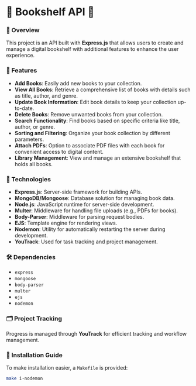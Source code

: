 # 🌈 Bookshelf API 🌈

### 🚀 Overview
This project is an API built with **Express.js** that allows users to create and manage a digital bookshelf with additional features to enhance the user experience.

### 🛒 Features
- **Add Books**: Easily add new books to your collection.
- **View All Books**: Retrieve a comprehensive list of books with details such as title, author, and genre.
- **Update Book Information**: Edit book details to keep your collection up-to-date.
- **Delete Books**: Remove unwanted books from your collection.
- **Search Functionality**: Find books based on specific criteria like title, author, or genre.
- **Sorting and Filtering**: Organize your book collection by different parameters.
- **Attach PDFs**: Option to associate PDF files with each book for convenient access to digital content.
- **Library Management**: View and manage an extensive bookshelf that holds all books.

### 🔧 Technologies
- **Express.js**: Server-side framework for building APIs.
- **MongoDB/Mongoose**: Database solution for managing book data.
- **Node.js**: JavaScript runtime for server-side development.
- **Multer**: Middleware for handling file uploads (e.g., PDFs for books).
- **Body-Parser**: Middleware for parsing request bodies.
- **EJS**: Template engine for rendering views.
- **Nodemon**: Utility for automatically restarting the server during development.
- **YouTrack**: Used for task tracking and project management.

### 🛠️ Dependencies
- `express`
- `mongoose`
- `body-parser`
- `multer`
- `ejs`
- `nodemon`

### 🗂 Project Tracking
Progress is managed through **YouTrack** for efficient tracking and workflow management.

### 📝 Installation Guide
To make installation easier, a `Makefile` is provided:
```bash
make i-nodemon
```
